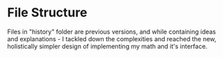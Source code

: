# File Structure

Files in "history" folder are previous versions, and while containing ideas and explanations - I tackled down the complexities and reached the new, holistically simpler design of implementing my math and it's interface.